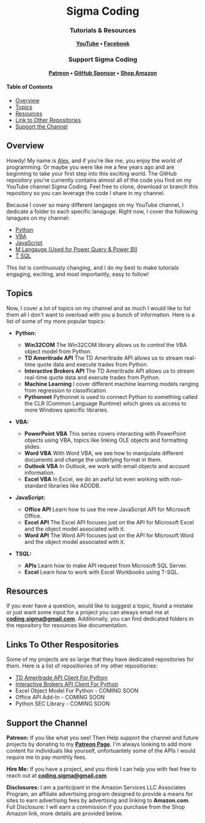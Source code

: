 <h1 align="center">
Sigma Coding
</h1>

<h3 align="center">
Tutorials & Resources
</h3>

<p align="center">
<strong>
<a href="https://www.youtube.com/c/SigmaCoding">YouTube</a>
•
<a href="https://www.facebook.com/codingsigma">Facebook</a>
</strong>
</p>

<h3 align="center">
Support Sigma Coding
</h3>

<p align="center">
<strong>
<a href="https://www.patreon.com/sigmacoding">Patreon</a>
•
<a href="https://github.com/sponsors/areed1192">GitHub Sponsor</a>
•
<a href="https://www.amazon.com/gp/search?ie=UTF8&tag=areed1192-20&linkCode=ur2&linkId=5b4d939974e7c2b59d0d4125ce716d0d&camp=1789&creative=9325&index=books&keywords=Finance Programming">Shop Amazon</a>
</strong>
</p>

#### Table of Contents

- [Overview](#overview)
- [Topics](#topics)
- [Resources](#resources)
- [Link to Other Repositories](#links-to-other-respositories)
- [Support the Channel](#support-the-channel)

## Overview

Howdy! My name is [Alex](https://www.linkedin.com/in/alex-reed/), and if you're like me, you enjoy the world of programming. Or maybe you were like me a few years ago and are beginning to take your first step into this exciting world. The GitHub repository you're currently contains almost all of the code you find on my YouTube channel Sigma Coding. Feel free to clone, download or branch this repository so you can leverage the code I share in my channel.

Because I cover so many different langages on my YouTube channel, I dedicate a folder to each specific lanaguge. Right now, I cover the following lanagues on my channel:

- [Python](https://github.com/areed1192/sigma_coding_youtube/tree/master/python)
- [VBA](https://github.com/areed1192/sigma_coding_youtube/tree/master/vba)
- [JavaScript](https://github.com/areed1192/sigma_coding_youtube/tree/master/javascript)
- [M Langauge (Used for Power Query & Power BI)](https://github.com/areed1192/sigma_coding_youtube/tree/master/m%20language)
- [T SQL](https://github.com/areed1192/sigma_coding_youtube/tree/master/t%20sql)

This list is continuously changing, and I do my best to make tutorials engaging, exciting, and most importantly, easy to follow!

## Topics

Now, I cover a lot of topics on my channel and as much I would like to list them all I don't want to overload with you a bunch of information. Here is a list of some of my more popular topics:

- **Python:**

  - **Win32COM** The Win32COM library allows us to control the VBA object model from Python.
  - **TD Ameritrade API** The TD Ameritrade API allows us to stream real-time quote data and execute trades from Python.
  - **Interactive Brokers API** The TD Ameritrade API allows us to stream real-time quote data and execute trades from Python.
  - **Machine Learning** I cover different machine learning models ranging from regression to classification.
  - **Pythonnet** Pythonnet is used to connect Python to something called the CLR (Common Language Runtime) which gives us access to more Windows speicific libraries.

- **VBA:**

  - **PowerPoint VBA** This series covers interacting with PowerPoint objects using VBA, topics like linking OLE objects and formatting slides.
  - **Word VBA** With Word VBA, we see how to manipulate different documents and change the underlying format in them.
  - **Outlook VBA** In Outlook, we work with email objects and account information.
  - **Excel VBA** In Excel, we do an awful lot even working with non-standard libraries like ADODB.

- **JavaScript:**

  - **Office API** Learn how to use the new JavaScript API for Microsoft Office.
  - **Excel API** The Excel API focuses just on the API for Microsoft Excel and the object model associated with it.
  - **Word API** The Word API focuses just on the API for Microsoft Word and the object model associated with it.

- **TSQL:**

  - **APIs** Learn how to make API request from Microsoft SQL Server.
  - **Excel** Learn how to work with Excel Workbooks using T-SQL.

## Resources

If you ever have a question, would like to suggest a topic, found a mistake or just want some input for a project you can always email me at **coding.sigma@gmail.com**. Additionally, you can find dedicated folders in the repository for resources like documentation.

## Links To Other Respositories

Some of my projects are so large that they have dedicated repositories for them. Here is a list of repositiories of my other repositiories:

- [TD Ameritrade API Client For Python](https://github.com/areed1192/td-ameritrade-python-api)
- [Interactive Brokers API Client For Python](https://github.com/areed1192/interactive-broker-python-api)
- Excel Object Model For Python - COMING SOON
- Office API Add-In - COMING SOON
- Python SEC Library - COMING SOON

## Support the Channel

**Patreon:**
If you like what you see! Then Help support the channel and future projects by donating to my **[Patreon Page](https://www.patreon.com/sigmacoding)**. I'm always looking to add more content for individuals like yourself, unfortuantely some of the APIs I would require me to pay monthly fees.

**Hire Me:**
If you have a project, and you think I can help you with feel free to reach out at **[coding.sigma@gmail.com](mailto:coding.sigma@gmail.com?subject=[GitHub]%20Source%20Sigma%20Coding%20Repo%20Hire%20Me)**

**Disclosures:**
I am a participant in the Amazon Services LLC Associates Program, an affiliate advertising program designed to provide a means for sites to earn advertising fees by advertising and linking to **Amazon.com**. Full Disclosure: I will earn a commission if you purchase from the Shop Amazon link, more details are provided below.
